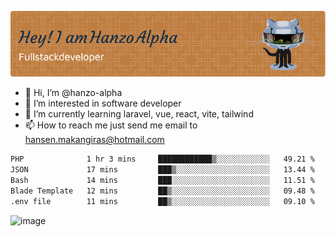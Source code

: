 ![Header](./github-header-image.png)

- 👋 Hi, I’m @hanzo-alpha
- 👀 I’m interested in software developer
- 🌱 I’m currently learning laravel, vue, react, vite, tailwind
- 📫 How to reach me just send me email to hansen.makangiras@hotmail.com 

<!---
hanzo-alpha/hanzo-alpha is a ✨ special ✨ repository because its `README.md` (this file) appears on your GitHub profile.
You can click the Preview link to take a look at your changes.
--->

<!--START_SECTION:waka-->

```txt
PHP              1 hr 3 mins     ████████████▒░░░░░░░░░░░░   49.21 %
JSON             17 mins         ███▒░░░░░░░░░░░░░░░░░░░░░   13.44 %
Bash             14 mins         ███░░░░░░░░░░░░░░░░░░░░░░   11.51 %
Blade Template   12 mins         ██▒░░░░░░░░░░░░░░░░░░░░░░   09.48 %
.env file        11 mins         ██▒░░░░░░░░░░░░░░░░░░░░░░   09.10 %
```

<!--END_SECTION:waka-->

![image](https://github.com/hanzo-alpha/hanzo-alpha/assets/111342797/c4bd2977-6123-4017-8652-6e166259b484)

